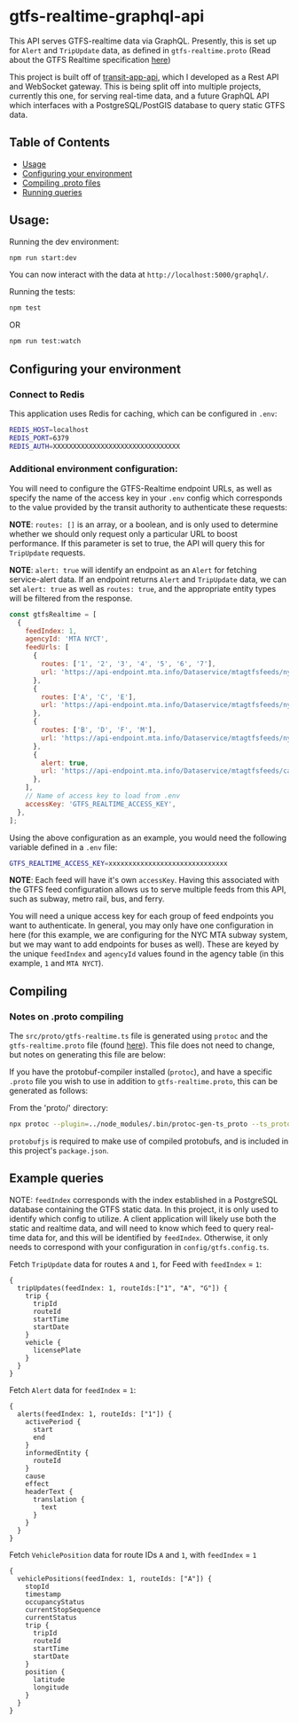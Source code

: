 # gtfs-realtime-graphql-api

This API serves GTFS-realtime data via GraphQL. Presently, this is set up for `Alert` and `TripUpdate` data, as defined in `gtfs-realtime.proto` (Read about the GTFS Realtime specification [here](https://developers.google.com/transit/gtfs-realtime))

This project is built off of [transit-app-api](https://github.com/jurevans/transit-app-api), which I developed as a Rest API and WebSocket gateway. This is being split off into multiple projects, currently this one, for serving real-time data, and a future GraphQL API which interfaces with a PostgreSQL/PostGIS database to query static GTFS data.

## Table of Contents

- [Usage](#usage)
- [Configuring your environment](#configuring-your-environment)
- [Compiling .proto files](#compiling)
- [Running queries](#example-queries)

## Usage:

Running the dev environment:

```bash
npm run start:dev
```

You can now interact with the data at `http://localhost:5000/graphql/`.

Running the tests:

```bash
npm test
```

OR

```bash
npm run test:watch
```

## Configuring your environment

### Connect to Redis

This application uses Redis for caching, which can be configured in `.env`:

```bash
REDIS_HOST=localhost
REDIS_PORT=6379
REDIS_AUTH=XXXXXXXXXXXXXXXXXXXXXXXXXXXXXXXX
```

### Additional environment configuration:

You will need to configure the GTFS-Realtime endpoint URLs, as well as specify the name of the access key in your `.env` config which corresponds to the value provided by the transit authority to authenticate these requests:

**NOTE**: `routes: []` is an array, or a boolean, and is only used to determine whether we should only request only a particular URL to boost performance. If this parameter is set to true, the API will query this for `TripUpdate` requests.

**NOTE**: `alert: true` will identify an endpoint as an `Alert` for fetching service-alert data. If an endpoint returns `Alert` and `TripUpdate` data, we can set `alert: true` as well as `routes: true`, and the appropriate entity types will be filtered from the response.

```javascript
const gtfsRealtime = [
  {
    feedIndex: 1,
    agencyId: 'MTA NYCT',
    feedUrls: [
      {
        routes: ['1', '2', '3', '4', '5', '6', '7'],
        url: 'https://api-endpoint.mta.info/Dataservice/mtagtfsfeeds/nyct%2Fgtfs',
      },
      {
        routes: ['A', 'C', 'E'],
        url: 'https://api-endpoint.mta.info/Dataservice/mtagtfsfeeds/nyct%2Fgtfs-ace',
      },
      {
        routes: ['B', 'D', 'F', 'M'],
        url: 'https://api-endpoint.mta.info/Dataservice/mtagtfsfeeds/nyct%2Fgtfs-bdfm',
      },
      {
        alert: true,
        url: 'https://api-endpoint.mta.info/Dataservice/mtagtfsfeeds/camsys%2Fsubway-alerts',
      },
    ],
    // Name of access key to load from .env
    accessKey: 'GTFS_REALTIME_ACCESS_KEY',
  },
];
```

Using the above configuration as an example, you would need the following variable defined in a `.env` file:

```bash
GTFS_REALTIME_ACCESS_KEY=xxxxxxxxxxxxxxxxxxxxxxxxxxxxxx
```

**NOTE**: Each feed will have it's own `accessKey`. Having this associated with the GTFS feed configuration allows us to serve multiple feeds from this API, such as subway, metro rail, bus, and ferry.

You will need a unique access key for each group of feed endpoints you want to authenticate. In general, you may only have one configuration in here (for this example, we are configuring for the NYC MTA subway system, but we may want to add endpoints for buses as well). These are keyed by the unique `feedIndex` and `agencyId` values found in the agency table (in this example, `1` and `MTA NYCT`).

## Compiling

### Notes on .proto compiling

The `src/proto/gtfs-realtime.ts` file is generated using `protoc` and the `gtfs-realtime.proto` file (found [here](https://developers.google.com/transit/gtfs-realtime/gtfs-realtime.proto)). This file does not need to change, but notes on generating this file are below:

If you have the protobuf-compiler installed (`protoc`), and have a specific `.proto` file you wish to use in addition to `gtfs-realtime.proto`, this can be generated as follows:

From the 'proto/' directory:

```bash
npx protoc --plugin=../node_modules/.bin/protoc-gen-ts_proto --ts_proto_out=./ ./path-to-your.proto
```

`protobufjs` is required to make use of compiled protobufs, and is included in this project's `package.json`.

## Example queries

NOTE: `feedIndex` corresponds with the index established in a PostgreSQL database containing the GTFS static data. In this project, it is only used to identify which
config to utilize. A client application will likely use both the static and realtime data, and will need to know which feed to query real-time data for, and this will be identified by `feedIndex`. Otherwise, it only needs to correspond with your configuration in `config/gtfs.config.ts`.

Fetch `TripUpdate` data for routes `A` and `1`, for Feed with `feedIndex` = `1`:

```
{
  tripUpdates(feedIndex: 1, routeIds:["1", "A", "G"]) {
    trip {
      tripId
      routeId
      startTime
      startDate
    }
    vehicle {
      licensePlate
    }
  }
}

```

Fetch `Alert` data for `feedIndex` = `1`:

```
{
  alerts(feedIndex: 1, routeIds: ["1"]) {
    activePeriod {
      start
      end
    }
    informedEntity {
      routeId
    }
    cause
    effect
    headerText {
      translation {
        text
      }
    }
  }
}

```

Fetch `VehiclePosition` data for route IDs `A` and `1`, with `feedIndex` = `1`

```
{
  vehiclePositions(feedIndex: 1, routeIds: ["A"]) {
    stopId
    timestamp
    occupancyStatus
    currentStopSequence
    currentStatus
    trip {
      tripId
      routeId
      startTime
      startDate
    }
    position {
      latitude
      longitude
    }
  }
}
```
